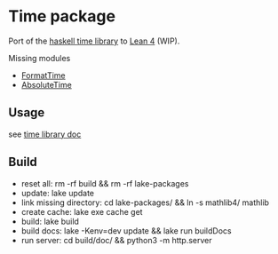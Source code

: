 # Time package

Port of the [haskell time library](https://github.com/haskell/time) to [Lean 4](https://github.com/leanprover/lean4) (WIP).

Missing modules

* [FormatTime](https://github.com/haskell/time/blob/master/lib/Data/Time/Format/Format/Class.hs)
* [AbsoluteTime](https://github.com/haskell/time/blob/master/lib/Data/Time/Clock/Internal/AbsoluteTime.hs)

## Usage

see [time library doc](https://bergmannjg.github.io/time/book/time.html)

## Build

* reset all: rm -rf build && rm -rf lake-packages
* update: lake update
* link missing directory: cd lake-packages/ && ln -s mathlib4/ mathlib
* create cache: lake exe cache get
* build: lake build
* build docs: lake -Kenv=dev update && lake run buildDocs
* run server: cd build/doc/ && python3 -m http.server
